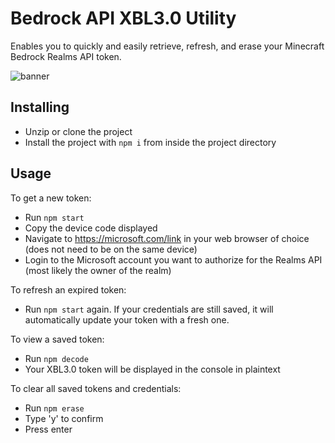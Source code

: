 # Bedrock API XBL3.0 Utility

Enables you to quickly and easily retrieve, refresh, and erase your Minecraft Bedrock Realms API token.

![banner](https://i.imgur.com/91yn9Gz.png)

## Installing

- Unzip or clone the project
- Install the project with `npm i` from inside the project directory

## Usage

To get a new token: 
- Run `npm start`
- Copy the device code displayed
- Navigate to https://microsoft.com/link in your web browser of choice (does not need to be on the same device)
- Login to the Microsoft account you want to authorize for the Realms API (most likely the owner of the realm)


To refresh an expired token:
- Run `npm start` again. If your credentials are still saved, it will automatically update your token with a fresh one.


To view a saved token:
- Run `npm decode`
- Your XBL3.0 token will be displayed in the console in plaintext 


To clear all saved tokens and credentials:
- Run `npm erase`
- Type 'y' to confirm
- Press enter
